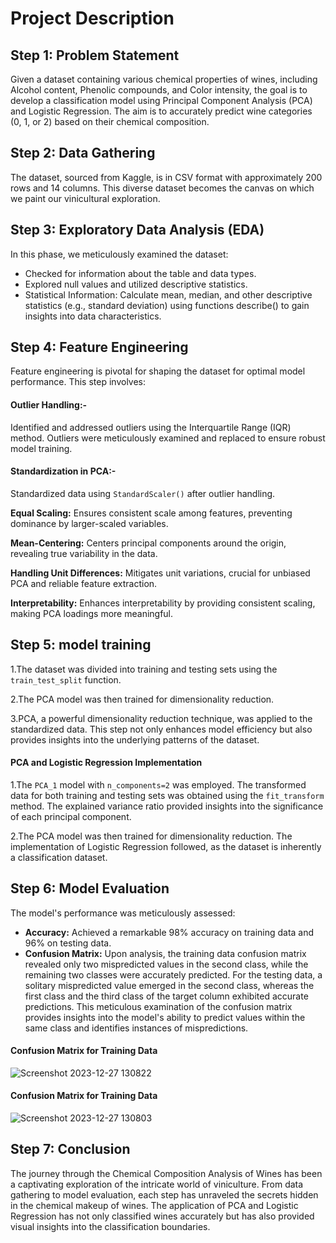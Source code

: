 # Project Description

## Step 1: Problem Statement
Given a dataset containing various chemical properties of wines, including Alcohol content, Phenolic compounds, and Color intensity, the goal is to develop a classification model using Principal Component Analysis (PCA) and Logistic Regression. The aim is to accurately predict wine categories (0, 1, or 2) based on their chemical composition.

## Step 2: Data Gathering
The dataset, sourced from Kaggle, is in CSV format with approximately 200 rows and 14 columns. This diverse dataset becomes the canvas on which we paint our vinicultural exploration.
 
## Step 3: Exploratory Data Analysis (EDA)
In this phase, we meticulously examined the dataset:
- Checked for information about the table and data types.
- Explored null values and utilized descriptive statistics.
- Statistical Information: Calculate mean, median, and other descriptive statistics (e.g., standard deviation) using functions describe() to gain insights into data characteristics.

## Step 4: Feature Engineering

Feature engineering is pivotal for shaping the dataset for optimal model performance. This step involves:

#### Outlier Handling:-

Identified and addressed outliers using the Interquartile Range (IQR) method. Outliers were meticulously examined and replaced to ensure robust model training.

#### Standardization in PCA:-
Standardized data using `StandardScaler()` after outlier handling.

**Equal Scaling:** Ensures consistent scale among features, preventing dominance by larger-scaled variables.

**Mean-Centering:** Centers principal components around the origin, revealing true variability in the data.

**Handling Unit Differences:** Mitigates unit variations, crucial for unbiased PCA and reliable feature extraction.

**Interpretability:** Enhances interpretability by providing consistent scaling, making PCA loadings more meaningful.

## Step 5: model training
1.The dataset was divided into training and testing sets using the `train_test_split` function.

2.The PCA model was then trained for dimensionality reduction.

3.PCA, a powerful dimensionality reduction technique, was applied to the standardized data. This step not only enhances model efficiency but also provides insights into the underlying patterns of the dataset.

####  PCA and Logistic Regression Implementation
1.The `PCA_1` model with `n_components=2` was employed. The transformed data for both training and testing sets was obtained using the `fit_transform` method. The explained variance ratio provided insights into the significance of each principal component.

2.The PCA model was then trained for dimensionality reduction. The implementation of Logistic Regression followed, as the dataset is inherently a classification dataset.

## Step 6: Model Evaluation
The model's performance was meticulously assessed:
- **Accuracy:** Achieved a remarkable 98% accuracy on training data and 96% on testing data.
- **Confusion Matrix:** Upon analysis, the training data confusion matrix revealed only two mispredicted values in the second class, while the remaining two classes were accurately predicted.
For the testing data, a solitary mispredicted value emerged in the second class, whereas the first class and the third class of the target column exhibited accurate predictions.
This meticulous examination of the confusion matrix provides insights into the model's ability to predict values within the same class and identifies instances of mispredictions.

#### Confusion Matrix for Training Data

![Screenshot 2023-12-27 130822](https://github.com/Yogendra-Wadkar/Autos-Dataset-Using-Decision-Tree-Algorithm/assets/134367735/8f3fd3f9-1ee8-42df-a310-549545b1695e)
 
#### Confusion Matrix for Training Data

![Screenshot 2023-12-27 130803](https://github.com/Yogendra-Wadkar/Autos-Dataset-Using-Decision-Tree-Algorithm/assets/134367735/5f1bdd49-5c5a-4c62-ba45-dae129501637)

 

## Step 7: Conclusion
The journey through the Chemical Composition Analysis of Wines has been a captivating exploration of the intricate world of viniculture. From data gathering to model evaluation, each step has unraveled the secrets hidden in the chemical makeup of wines. The application of PCA and Logistic Regression has not only classified wines accurately but has also provided visual insights into the classification boundaries.

